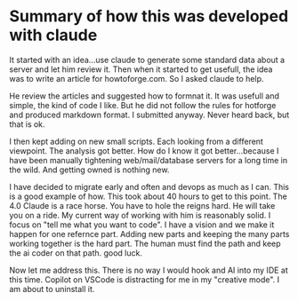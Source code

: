 # Summary of how this was developed with claude

It started with an idea...use claude to generate some standard data about a server and let him review it.
Then when it started to get usefull, the idea was to write an article for howtoforge.com.  So I asked claude to help.

He review the articles and suggested how to formnat it.  It was usefull and simple, the kind of code I like.
But he did not follow the rules for hotforge and produced markdown format.  I submitted anyway. Never heard back, but that is ok.

I then kept adding on new small scripts. Each looking from a different viewpoint. The analysis got better. How do I know it got better...because I have been manually tightening web/mail/database servers for a long time in the wild.  And getting owned is nothing new.

I have decided to migrate early and often and devops as much as I can.  This is a good example of how.  This took about 40 hours to get to this point. The 4.0 Claude is a race horse.  You have to hole the reigns hard. He will take you on a ride.  My current way of working with him is reasonably solid.  I focus on "tell me what you want to code". I have a vision and we make it happen for one refernce part.  Adding new parts and keeping the many parts working together is the hard part. The human must find the path and keep the ai coder on that path.  good luck.

Now let me address this.  There is no way I would hook and AI into my IDE at this time. Copilot on VSCode is distracting for me in my "creative mode". I am about to uninstall it.
